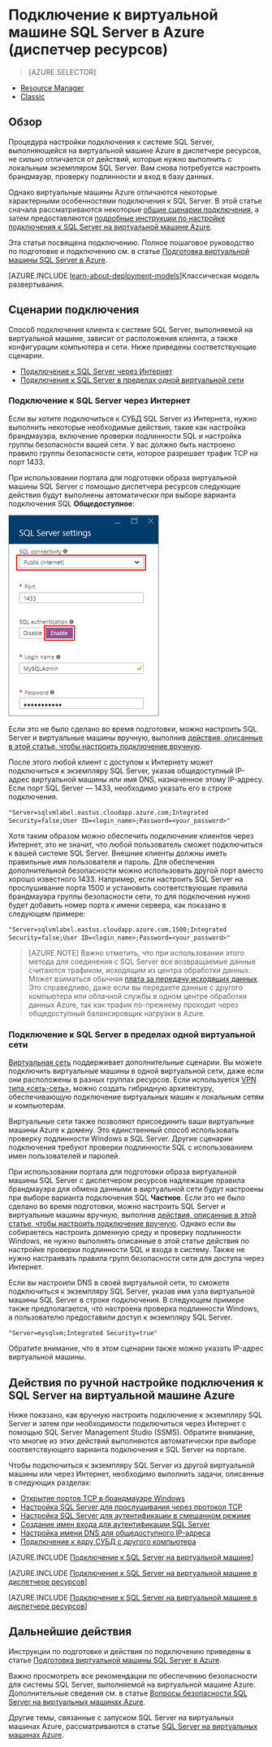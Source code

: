 <properties 
	pageTitle="Подключение к виртуальной машине SQL Server в Azure (диспетчер ресурсов) | Microsoft Azure"
	description="В этом разделе используются ресурсы, созданные на основе классической модели развертывания, и описывается подключение к серверу SQL Server на виртуальной машине в Azure. Сценарии различаются в зависимости от конфигурации сети и расположения клиента."
	services="virtual-machines"
	documentationCenter="na"
	authors="rothja"
	manager="jeffreyg"
	editor="monicar"    
	tags="azure-service-management"/>
<tags 
	ms.service="virtual-machines"
	ms.devlang="na"
	ms.topic="article"
	ms.tgt_pltfrm="vm-windows-sql-server"
	ms.workload="infrastructure-services"
	ms.date="12/18/2015"
	ms.author="jroth" />

# Подключение к виртуальной машине SQL Server в Azure (диспетчер ресурсов)

> [AZURE.SELECTOR]
- [Resource Manager](virtual-machines-sql-server-connectivity-resource-manager.md)
- [Classic](virtual-machines-sql-server-connectivity.md)

## Обзор

Процедура настройки подключения к системе SQL Server, выполняющейся на виртуальной машине Azure в диспетчере ресурсов, не сильно отличается от действий, которые нужно выполнить с локальным экземпляром SQL Server. Вам снова потребуется настроить брандмауэр, проверку подлинности и вход в базу данных.

Однако виртуальные машины Azure отличаются некоторые характерными особенностями подключения к SQL Server. В этой статье сначала рассматриваются некоторые [общие сценарии подключения](#connection-scenarios), а затем предоставляются [подробные инструкции по настройке подключения к SQL Server на виртуальной машине Azure](#steps-for-manually-configuring-sql-server-connectivity-in-an-azure-vm).

Эта статья посвящена подключению. Полное пошаговое руководство по подготовке и подключению см. в статье [Подготовка виртуальной машины SQL Server в Azure](virtual-machines-provision-sql-server.md).

[AZURE.INCLUDE [learn-about-deployment-models](../../includes/learn-about-deployment-models-rm-include.md)]Классическая модель развертывания.

## Сценарии подключения

Способ подключения клиента к системе SQL Server, выполняемой на виртуальной машине, зависит от расположения клиента, а также конфигурации компьютера и сети. Ниже приведены соответствующие сценарии.

- [Подключение к SQL Server через Интернет](#connect-to-sql-server-over-the-internet)
- [Подключение к SQL Server в пределах одной виртуальной сети](#connect-to-sql-server-in-the-same-virtual-network)

### Подключение к SQL Server через Интернет

Если вы хотите подключиться к СУБД SQL Server из Интернета, нужно выполнить некоторые необходимые действия, такие как настройка брандмауэра, включение проверки подлинности SQL и настройка группы безопасности вашей сети. У вас должно быть настроено правило группы безопасности сети, которое разрешает трафик TCP на порт 1433.

При использовании портала для подготовки образа виртуальной машины SQL Server с помощью диспетчера ресурсов следующие действия будут выполнены автоматически при выборе варианта подключения SQL **Общедоступное**:

![](./media/virtual-machines-sql-server-connectivity-resource-manager/sql-vm-portal-connectivity.png)

Если это не было сделано во время подготовки, можно настроить SQL Server и виртуальные машины вручную, выполнив [действия, описанные в этой статье, чтобы настроить подключение вручную](#steps-for-manually-configuring-sql-server-connectivity-in-an-azure-vm).

После этого любой клиент с доступом к Интернету может подключиться к экземпляру SQL Server, указав общедоступный IP-адрес виртуальной машины или имя DNS, назначенное этому IP-адресу. Если порт SQL Server — 1433, необходимо указать его в строке подключения.

	"Server=sqlvmlabel.eastus.cloudapp.azure.com;Integrated Security=false;User ID=<login_name>;Password=<your_password>"

Хотя таким образом можно обеспечить подключение клиентов через Интернет, это не значит, что любой пользователь сможет подключиться к вашей системе SQL Server. Внешние клиенты должны иметь правильные имя пользователя и пароль. Для обеспечения дополнительной безопасности можно использовать другой порт вместо хорошо известного 1433. Например, если настроить SQL Server на прослушивание порта 1500 и установить соответствующие правила брандмауэра группы безопасности сети, то для подключения нужно будет добавить номер порта к имени сервера, как показано в следующем примере:

	"Server=sqlvmlabel.eastus.cloudapp.azure.com,1500;Integrated Security=false;User ID=<login_name>;Password=<your_password>"

>[AZURE.NOTE] Важно отметить, что при использовании этого метода для соединения с SQL Server все возвращаемые данные считаются трафиком, исходящим из центра обработки данных. Может взиматься обычная [плата за передачу исходящих данных](https://azure.microsoft.com/pricing/details/data-transfers/). Это справедливо, даже если вы передаете данные с другого компьютера или облачной службы в одном центре обработки данных Azure, так как трафик по-прежнему проходит через общедоступный балансировщик нагрузки в Azure.

### Подключение к SQL Server в пределах одной виртуальной сети

[Виртуальная сеть](..\virtual-network\virtual-networks-overview.md) поддерживает дополнительные сценарии. Вы можете подключить виртуальные машины в одной виртуальной сети, даже если они расположены в разных группах ресурсов. Если используется [VPN типа «сеть-сеть»](../vpn-gateway/vpn-gateway-site-to-site-create.md), можно создать гибридную архитектуру, обеспечивающую подключение виртуальных машин к локальным сетям и компьютерам.

Виртуальные сети также позволяют присоединить ваши виртуальные машины Azure к домену. Это единственный способ использовать проверку подлинности Windows в SQL Server. Другие сценарии подключения требуют проверки подлинности SQL с использованием имен пользователей и паролей.

При использовании портала для подготовки образа виртуальной машины SQL Server с диспетчером ресурсов надлежащие правила брандмауэра для обмена данными в виртуальной сети будут настроены при выборе варианта подключения SQL **Частное**. Если это не было сделано во время подготовки, можно настроить SQL Server и виртуальные машины вручную, выполнив [действия, описанные в этой статье, чтобы настроить подключение вручную](#steps-for-manually-configuring-sql-server-connectivity-in-an-azure-vm). Однако если вы собираетесь настроить доменную среду и проверку подлинности Windows, не нужно выполнять описанные в этой статье действия по настройке проверки подлинности SQL и входа в систему. Также не нужно настраивать правила групп безопасности сети для доступа через Интернет.

Если вы настроили DNS в своей виртуальной сети, то сможете подключиться к экземпляру SQL Server, указав имя узла виртуальной машины SQL Server в строке подключения. В следующем примере также предполагается, что настроена проверка подлинности Windows, а пользователю предоставили доступ к экземпляру SQL Server.

	"Server=mysqlvm;Integrated Security=true" 

Обратите внимание, что в этом сценарии также можно указать IP-адрес виртуальной машины.

## Действия по ручной настройке подключения к SQL Server на виртуальной машине Azure

Ниже показано, как вручную настроить подключение к экземпляру SQL Server и затем при необходимости подключиться через Интернет с помощью SQL Server Management Studio (SSMS). Обратите внимание, что многие из этих действий выполняются автоматически при выборе соответствующего варианта подключения к SQL Server на портале.

Чтобы подключиться к экземпляру SQL Server из другой виртуальной машины или через Интернет, необходимо выполнить задачи, описанные в следующих разделах:

- [Открытие портов TCP в брандмауэре Windows](#open-tcp-ports-in-the-windows-firewall-for-the-default-instance-of-the-database-engine)
- [Настройка SQL Server для прослушивания через протокол TCP](#configure-sql-server-to-listen-on-the-tcp-protocol)
- [Настройка SQL Server для аутентификации в смешанном режиме](#configure-sql-server-for-mixed-mode-authentication)
- [Создание имен входа для аутентификации SQL Server](#create-sql-server-authentication-logins)
- [Настройка имени DNS для общедоступного IP-адреса](#configure-a-dns-label-for-the-public-ip-address)
- [Подключение к ядру СУБД с другого компьютера](#connect-to-the-database-engine-from-another-computer)

[AZURE.INCLUDE [Подключение к SQL Server на виртуальной машине](../../includes/virtual-machines-sql-server-connection-steps.md)]

[AZURE.INCLUDE [Подключение к SQL Server на виртуальной машине в диспетчере ресурсов](../../includes/virtual-machines-sql-server-connection-steps-resource-manager-nsg-rule.md)]

[AZURE.INCLUDE [Подключение к SQL Server на виртуальной машине в диспетчере ресурсов](../../includes/virtual-machines-sql-server-connection-steps-resource-manager.md)]

## Дальнейшие действия

Инструкции по подготовке и действия по подключению приведены в статье [Подготовка виртуальной машины SQL Server в Azure](virtual-machines-provision-sql-server.md).

Важно просмотреть все рекомендации по обеспечению безопасности для системы SQL Server, выполняемой на виртуальной машине Azure. Дополнительные сведения см. в статье [Вопросы безопасности SQL Server на виртуальных машинах Azure](virtual-machines-sql-server-security-considerations.md).

Другие темы, связанные с запуском SQL Server на виртуальных машинах Azure, рассматриваются в статье [SQL Server на виртуальных машинах Azure](virtual-machines-sql-server-infrastructure-services.md).

<!---HONumber=AcomDC_0128_2016-->